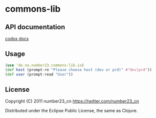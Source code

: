 # commons-lib

## API documentation
[codox docs](http://number23.no.de/commons-lib/doc/index.html)

## Usage

``` clojure
(use 'de.no.number23.commons-lib.io)
(def host (prompt-re "Please choose host (dev or prd)" #"dev|prd"))
(def user (prompt-read "User"))
```


## License

Copyright (C) 2011 number23_cn <https://twitter.com/number23_cn>

Distributed under the Eclipse Public License, the same as Clojure.
